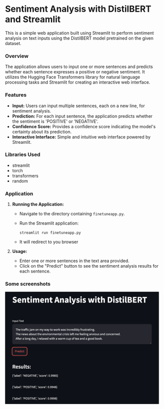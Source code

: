 # Sentiment Analysis with DistilBERT and Streamlit

This is a simple web application built using Streamlit to perform sentiment analysis on text inputs using the DistilBERT model pretrained on the given dataset.

### Overview

The application allows users to input one or more sentences and predicts whether each sentence expresses a positive or negative sentiment. It utilizes the Hugging Face Transformers library for natural language processing tasks and Streamlit for creating an interactive web interface.

### Features

- **Input:** Users can input multiple sentences, each on a new line, for sentiment analysis.
- **Prediction:** For each input sentence, the application predicts whether the sentiment is 'POSITIVE' or 'NEGATIVE'.
- **Confidence Score:** Provides a confidence score indicating the model's certainty about its prediction.
- **Interactive Interface:** Simple and intuitive web interface powered by Streamlit.

### Libraries Used

   - streamlit
   - torch
   - transformers
   - random

### Application
1. **Running the Application:**
   - Navigate to the directory containing `finetuneapp.py`.
   - Run the Streamlit application:

     ```
     streamlit run finetuneapp.py
     ```

   - It will redirect to you browser

2. **Usage:**
   - Enter one or more sentences in the text area provided.
   - Click on the "Predict" button to see the sentiment analysis results for each sentence.

### Some screenshots
![Alt Text](Milestone3.png)


